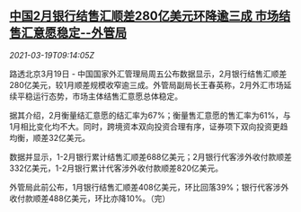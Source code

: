 <!--1616145810000-->
[中国2月银行结售汇顺差280亿美元环降逾三成 市场结售汇意愿稳定--外管局](https://cn.reuters.com/article/china-safe-feb-bank-fx-yuan-0319-idCNKBS2BB0TL)
------

<div><i>2021-03-19T09:14:05Z</i></div><p>路透北京3月19日 - 中国国家外汇管理局周五公布数据显示，2月银行结售汇顺差280亿美元，较1月顺差规模收窄逾三成。外管局副局长王春英称，2月外汇市场延续平稳运行态势，市场主体结售汇意愿总体稳定。</p><p>据其介绍，2月衡量结汇意愿的结汇率为67%；衡量售汇意愿的售汇率为61%，与1月相比变化均不大。同时，跨境资本双向投资合理有序，证券项下双向投资更趋均衡，顺差32亿美元。</p><p>数据并显示，1-2月银行累计结售汇顺差688亿美元；2月银行代客涉外收付款顺差332亿美元，1-2月银行累计代客涉外收付款顺差820亿美元。</p><p>外管局此前公布，1月银行结售汇顺差408亿美元，环比回落39%；银行代客涉外收付款顺差488亿美元，环比亦降10%。（完）</p>
